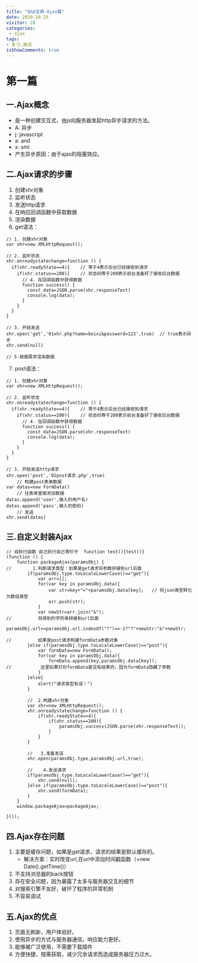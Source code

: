 ```yaml
---
title: "Q&A宝典-Ajax篇"
date: 2020-10-25
visitor: 28
categories:
 - ajax
tags:
- 复习,面试
isShowComments: true
---
```


<Boxx/>

# 第一篇 
## 一.Ajax概念
* 是一种创建交互式，由js向服务器发起http异步请求的方法。
* A: 异步
* j: javascript
* a: and
* x: xml
* 产生异步原因：由于ajax的阻塞效应。

## 二.Ajax请求的步骤
1. 创建xhr对象
2. 监听状态
3. 发送http请求
4. 在响应回调函数中获取数据
5. 渲染数据
6. get语法：
```
// 1. 创建xhr对象
var xhr=new XMLHttpRequest();

// 2. 监听状态
xhr.onreadystatechange=function () {
  if(xhr.readyState==4){    // 等于4表示后台已经接收到请求
    if(xhr.status==200){    // 状态码等于200表示前台准备好了接收后台数据
      // 4. 在回调函数中获得数据
      function success() {
        const data=JSON.parse(xhr.responseText)
        console.log(data);
      }
    }
  }
}

// 3. 开始发送
xhr.open('get','01xhr.php?name=beixi&password=123',true)  // true表示异步
xhr.send(null)

// 5.根据需求渲染数据
```
7. post语法：
```
// 1. 创建xhr对象
var xhr=new XMLHttpRequest();

// 2. 监听状态
xhr.onreadystatechange=function () {
  if(xhr.readyState==4){    // 等于4表示后台已经接收到请求
    if(xhr.status==200){    // 状态码等于200表示前台准备好了接收后台数据
      // 4. 在回调函数中获得数据
      function success() {
        const data=JSON.parse(xhr.responseText)
        console.log(data);
      }
    }
  }
}

// 3. 开始发送http请求
xhr.open('post','02post请求.php',true)
    // 构建post表单数据
var datas=new FormData()
    // 往表单里面添加数据
datas.append('user',输入的用户名)
datas.append('pass',输入的密码)
    // 发送
xhr.send(datas)
```

## 三.自定义封装Ajax
```
// 自执行函数 自己执行自己等价于  function test(){test()}
(function () {
    function packageAjax(paramsObj) {
//        1.判断请求类型：如果是get请求将参数拼接到url后面
        if(paramsObj.type.toLocaleLowerCase()=="get"){
            var arr=[];
            for(var key in paramsObj.data){
                var str=key+"="+paramsObj.data[key];   // 将json类型转化为数组类型
                arr.push(str);
            }
            var newStr=arr.join("&");
//          将得到的字符串拼接到url后面
            paramsObj.url+=paramsObj.url.indexOf("?")==-1?"?"+newStr:"&"+newStr;

//          如果是post请求构建formData参数对象
        }else if(paramsObj.type.toLocaleLowerCase()=="post"){
            var formData=new FormData();
            for(var key in paramsObj.data){
                formData.append(key,paramsObj.data[key]);
//           这里如果打印formData是没有结果的，因为formData隐藏了参数
            }
        }else{
            alert("请求类型有误！")
        }

        //  2.构建xhr对象
        var xhr=new XMLHttpRequest();
        xhr.onreadystatechange=function () {
            if(xhr.readyState==4){
                if(xhr.status==200){
                    paramsObj.success(JSON.parse(xhr.responseText));
                }
            }
        }

        //   3.准备发送
        xhr.open(paramsObj.type,paramsObj.url,true);

        //    4.发送请求
        if(paramsObj.type.toLocaleLowerCase()=="get"){
            xhr.send(null);
        }else if(paramsObj.type.toLocaleLowerCase()=="post"){
            xhr.send(formData);
        }
    }
    window.packageAjax=packageAjax;

}());
```

## 四.Ajax存在问题
1. 主要是缓存问题，如果是get请求，请求的结果是默认缓存的。
    * 解决方案：实时改变url,在url中添加时间戳函数（+new Date().getTime()）
2. 不支持浏览器的back按钮
3. 存在安全问题，因为暴露了太多与服务器交互的细节
4. 对搜索引擎不友好，破坏了程序的异常机制
5. 不容易调试

## 五.Ajax的优点
1. 页面无刷新，用户体验好。
2. 使用异步的方式与服务器通信，响应能力更好。
3. 能够被广泛使用，不需要下载插件
4. 方便快捷，按需获取，减少冗余请求而造成服务器压力过大。
